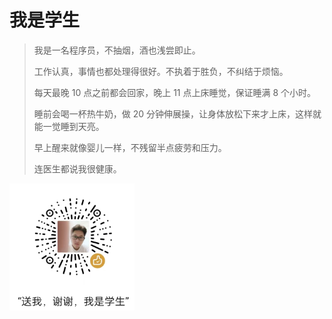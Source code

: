 # 我是学生

> 我是一名程序员，不抽烟，酒也浅尝即止。
>
> 工作认真，事情也都处理得很好。不执着于胜负，不纠结于烦恼。
>
> 每天最晚 10 点之前都会回家，晚上 11 点上床睡觉，保证睡满 8 个小时。
>
> 睡前会喝一杯热牛奶，做 20 分钟伸展操，让身体放松下来才上床，这样就能一觉睡到天亮。
>
> 早上醒来就像婴儿一样，不残留半点疲劳和压力。
>
> 连医生都说我很健康。

<img src="../img/my_appreciation.jpg" title="向他致谢" alt="赞赏码" width="200">
